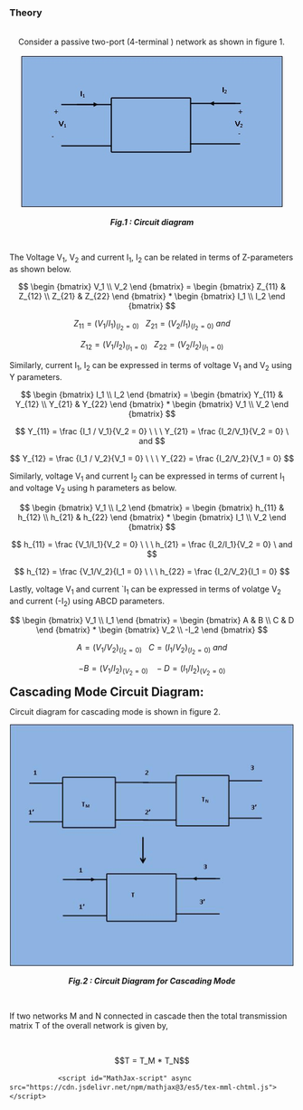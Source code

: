 ### Theory
<div>
<br>&nbsp;&nbsp;&nbsp;
 Consider a passive two-port (4-terminal ) network as shown in figure 1.<br><br>							
<div align="center">
<img src="images/main tp.jpg" />

***Fig.1 : Circuit diagram***
</div>
	<br>
<p>The Voltage V<sub>1</sub>, V<sub>2</sub> and current I<sub>1</sub>, I<sub>2</sub> can be related in terms of Z-parameters as shown below.</p>
															
$$ \begin {bmatrix}
	V_1 \\
	V_2
	\end {bmatrix} =
	\begin {bmatrix}
	Z_{11} & Z_{12} \\
	Z_{21} & Z_{22}
	\end {bmatrix} * 
	\begin {bmatrix}
	I_1 \\
	I_2
	\end {bmatrix} $$
										
									
$$ Z_{11} = (V_1/I_1)_(I_2 = 0) \ \ \ Z_{21} = (V_2/I_1)_(I_2 = 0) \ and $$
										
$$ Z_{12} = (V_1/I_2)_(I_1 = 0) \ \ \ Z_{22} = (V_2/I_2)_(I_1 = 0) $$
										

Similarly, current I<sub>1</sub>, I<sub>2</sub> can be expressed in terms of voltage V<sub>1</sub> and V<sub>2</sub> using Y parameters.
									
										
$$ \begin {bmatrix}
	I_1 \\
	I_2
	\end {bmatrix} =
	\begin {bmatrix}
	Y_{11} & Y_{12} \\
	Y_{21} & Y_{22}
	\end {bmatrix} * 
	\begin {bmatrix}
	V_1 \\
	V_2
	\end {bmatrix} $$


$$ Y_{11} = \frac {I_1 / V_1}{V_2 = 0}  \ \ \  Y_{21} = \frac {I_2/V_1}{V_2 = 0} \  and $$

	
$$ Y_{12} = \frac {I_1 / V_2}{V_1 = 0}  \ \ \  Y_{22} = \frac {I_2/V_2}{V_1 = 0} $$


Similarly,  voltage V<sub>1</sub> and current I<sub>2</sub> can be expressed in terms of current I<sub>1</sub> and voltage V<sub>2</sub> using h parameters as below.
									
$$ \begin {bmatrix}
	V_1 \\
	I_2
	\end {bmatrix} =
	\begin {bmatrix}
	h_{11} & h_{12} \\
	h_{21} & h_{22}
	\end {bmatrix} * 
	\begin {bmatrix}
	I_1 \\
	V_2
	\end {bmatrix} $$
									
									 
$$ h_{11} = \frac {V_1/I_1}{V_2 = 0} \ \ \ h_{21} = \frac {I_2/I_1}{V_2 = 0} \ and $$

$$ h_{12} = \frac {V_1/V_2}{I_1 = 0} \ \ \ h_{22} = \frac {I_2/V_2}{I_1 = 0} $$

									
										
<p>Lastly, voltage V<sub>1</sub> and current `I<sub>1</sub> can be expressed in terms of volatge V<sub>2</sub> and current (-I<sub>2</sub>) using ABCD parameters.</p>
									
									
$$ \begin {bmatrix}
	V_1 \\
	I_1
	\end {bmatrix} =
	\begin {bmatrix}
	A & B \\
	C & D
	\end {bmatrix} * 
	\begin {bmatrix}
	V_2 \\
	-I_2
	\end {bmatrix} $$
	
									
$$A = (V_1/V_2)_(I_2 = 0) \ \ \ C = (I_1/V_2)_(I_2 = 0) \ and $$
	
$$ -B = (V_1/I_2)_(V_2 = 0) \ \ \ -D = (I_1/I_2)_(V_2 = 0) $$ 
	
									
<span style="background-color: rgb(255, 255, 255); font-size: 21px; "><b>Cascading Mode Circuit Diagram:</b></span>
<br>									
<p>Circuit diagram for cascading mode is shown in figure 2.</p>
<div align="center">
<img src="images/tp main 2.JPG" />
	
***Fig.2 : Circuit Diagram for Cascading Mode***
</div>
<br>	
<p>If two networks M and N connected in cascade then the total transmission matrix T of the overall network is given by,</p>
<br>
<p style ="text-align:center;">
$$T = T_M * T_N$$
</p>
									
				<script id="MathJax-script" async src="https://cdn.jsdelivr.net/npm/mathjax@3/es5/tex-mml-chtml.js"></script>					
